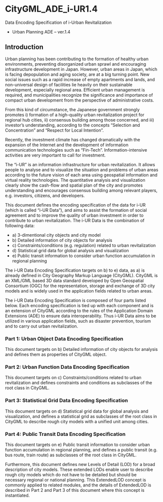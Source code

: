 # CityGML_ADE_i-UR1.4

Data Encoding Specification of i-Urban Revitalization
- Urban Planning ADE –
ver.1.4

## Introduction
Urban planning has been contributing to the formation of healthy urban environments, preventing disorganized urban sprawl and encouraging infrastructure development in Japan. However, urban areas in Japan, which is facing depopulation and aging society, are at a big turning point. New social issues such as a rapid increase of empty apartments and lands, and non-universal design of facilities lie heavily on their sustainable development, especially regional area. Efficient urban management is required, and municipalities recognize the significance and importance of compact urban development from the perspective of administrative costs.

From this kind of circumstance, the Japanese government strongly promotes i) formation of a high-quality urban revitalization project for regional hub cities, ii) consensus building among those concerned, and iii) investor’s understanding, according to the concepts “Selection and Concentration” and “Respect for Local Intention”.

Recently, the investment climate has changed dramatically with the expansion of the Internet and the development of information communication technologies such as “Fin-Tech”. Information-intensive activities are very important to call for investment.

The “i-UR” is an information infrastructure for urban revitalization. It allows people to analyse and to visualize the situation and problems of urban areas according to the future vision of each area using geospatial information and virtual reality technologies. The quantitative analysis and visualization clearly show the cash-flow and spatial plan of the city and promotes understanding and encourages consensus building among relevant players, e.g. investors, citizens, and developers.

This document defines the encoding specification of the data for i-UR (which is called “i-UR Data”), and aims to assist the formation of social agreement and to improve the quality of urban investment in order to contribute to urban revitalization.
The i-UR Data is the combination of following data:

- a)	3-dimentional city objects and city model
- b)	Detailed information of city objects for analysis
- c)	Constraints/conditions (e.g. regulation) related to urban revitalization
- d)	Statistical grid data for global analysis and visualization 
- e)	Public transit information to consider urban function accumulation in regional planning

The i-UR Data Encoding Specification targets on b) to e) data, as a) is already defined in City Geography Markup Language (CityGML). CityGML is an XML/GML based 3D data standard developed by Open Geospatial Consortium (OGC) for the representation, storage and exchange of 3D city models and is widely used in the application fields related to urban areas.

The i-UR Data Encoding Specification is composed of four parts listed below. Each encoding specification is tied up with each component and is an extension of CityGML according to the rules of the Application Domain Extensions (ADE) to ensure data interoperability. Thus i-UR Data aims to be utilized in various application fields, such as disaster prevention, tourism and to carry out urban revitalization.

### Part 1: Urban Object Data Encoding Specification
This document targets on b) Detailed information of city objects for analysis and defines them as properties of CityGML object.
### Part 2: Urban Function Data Encoding Specification	
This document targets on c) Constraints/conditions related to urban revitalization and defines constraints and conditions as subclasses of the root class in CityGML.
### Part 3: Statistical Grid Data Encoding Specification
This document targets on d) Statistical grid data for global analysis and visualization, and defines a statistical grid as subclasses of the root class in CityGML to describe rough city models with a unified unit among cities. 
### Part 4: Public Transit Data Encoding Specification
This document targets on e) Public transit information to consider urban function accumulation in regional planning, and defines a public transit (e.g. bus route, train route) as subclasses of the root class in CityGML.

Furthermore, this document defines new Levels of Detail (LOD) for a broad description of city models. These extended LODs enable user to describe rough city models which do not have to be detailed but should be necessary regional or national planning. This ExtendedLOD concept is commonly applied to related modules, and the details of ExtendedLOD is described in Part 2 and Part 3 of this document where this concept is instantiated.
